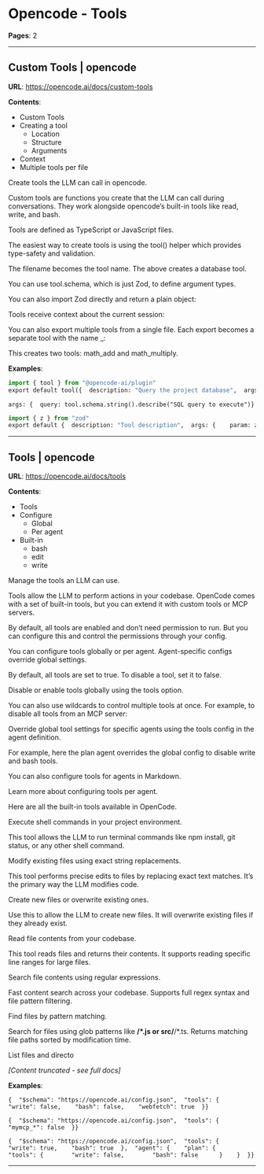 # Opencode - Tools

**Pages**: 2

---

## Custom Tools | opencode

**URL**: https://opencode.ai/docs/custom-tools

**Contents**:
- Custom Tools
- Creating a tool
  - Location
  - Structure
  - Arguments
- Context
- Multiple tools per file

Create tools the LLM can call in opencode.

Custom tools are functions you create that the LLM can call during conversations. They work alongside opencode’s built-in tools like read, write, and bash.

Tools are defined as TypeScript or JavaScript files.

The easiest way to create tools is using the tool() helper which provides type-safety and validation.

The filename becomes the tool name. The above creates a database tool.

You can use tool.schema, which is just Zod, to define argument types.

You can also import Zod directly and return a plain object:

Tools receive context about the current session:

You can also export multiple tools from a single file. Each export becomes a separate tool with the name <filename>_<exportname>:

This creates two tools: math_add and math_multiply.

**Examples**:

```python
import { tool } from "@opencode-ai/plugin"
export default tool({  description: "Query the project database",  args: {    query: tool.schema.string().describe("SQL query to execute"),  },  async execute(args) {    // Your database logic here    return `Executed query: ${args.query}`  },})
```

```text
args: {  query: tool.schema.string().describe("SQL query to execute")}
```

```python
import { z } from "zod"
export default {  description: "Tool description",  args: {    param: z.string().describe("Parameter description"),  },  async execute(args, context) {    // Tool implementation    return "result"  },}
```

---

## Tools | opencode

**URL**: https://opencode.ai/docs/tools

**Contents**:
- Tools
- Configure
  - Global
  - Per agent
- Built-in
  - bash
  - edit
  - write

Manage the tools an LLM can use.

Tools allow the LLM to perform actions in your codebase. OpenCode comes with a set of built-in tools, but you can extend it with custom tools or MCP servers.

By default, all tools are enabled and don’t need permission to run. But you can configure this and control the permissions through your config.

You can configure tools globally or per agent. Agent-specific configs override global settings.

By default, all tools are set to true. To disable a tool, set it to false.

Disable or enable tools globally using the tools option.

You can also use wildcards to control multiple tools at once. For example, to disable all tools from an MCP server:

Override global tool settings for specific agents using the tools config in the agent definition.

For example, here the plan agent overrides the global config to disable write and bash tools.

You can also configure tools for agents in Markdown.

Learn more about configuring tools per agent.

Here are all the built-in tools available in OpenCode.

Execute shell commands in your project environment.

This tool allows the LLM to run terminal commands like npm install, git status, or any other shell command.

Modify existing files using exact string replacements.

This tool performs precise edits to files by replacing exact text matches. It’s the primary way the LLM modifies code.

Create new files or overwrite existing ones.

Use this to allow the LLM to create new files. It will overwrite existing files if they already exist.

Read file contents from your codebase.

This tool reads files and returns their contents. It supports reading specific line ranges for large files.

Search file contents using regular expressions.

Fast content search across your codebase. Supports full regex syntax and file pattern filtering.

Find files by pattern matching.

Search for files using glob patterns like **/*.js or src/**/*.ts. Returns matching file paths sorted by modification time.

List files and directo

*[Content truncated - see full docs]*

**Examples**:

```text
{  "$schema": "https://opencode.ai/config.json",  "tools": {    "write": false,    "bash": false,    "webfetch": true  }}
```

```text
{  "$schema": "https://opencode.ai/config.json",  "tools": {    "mymcp_*": false  }}
```

```text
{  "$schema": "https://opencode.ai/config.json",  "tools": {    "write": true,    "bash": true  },  "agent": {    "plan": {      "tools": {        "write": false,        "bash": false      }    }  }}
```

---
